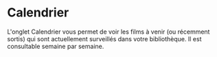 # Calendrier

L'onglet Calendrier vous permet de voir les films à venir (ou récemment sortis) qui sont actuellement surveillés dans votre bibliothèque. Il est consultable semaine par semaine.